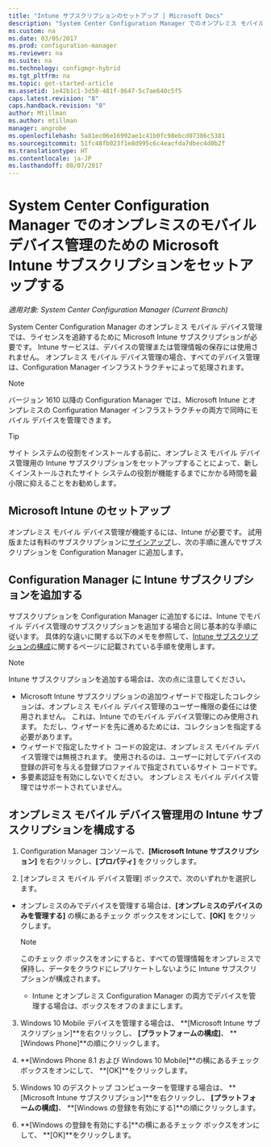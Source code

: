 ```yaml
---
title: "Intune サブスクリプションのセットアップ | Microsoft Docs"
description: "System Center Configuration Manager でのオンプレミス モバイル デバイス管理のためのライセンスを追跡するように、Intune サブスクリプションをセットアップします。"
ms.custom: na
ms.date: 03/05/2017
ms.prod: configuration-manager
ms.reviewer: na
ms.suite: na
ms.technology: configmgr-hybrid
ms.tgt_pltfrm: na
ms.topic: get-started-article
ms.assetid: 1e42b1c1-3d58-481f-8647-5c7ae640c5f5
caps.latest.revision: "8"
caps.handback.revision: "0"
author: Mtillman
ms.author: mtillman
manager: angrobe
ms.openlocfilehash: 5a81ec06e16992ae1c41b0fc98ebcd07386c5381
ms.sourcegitcommit: 51fc48fb023f1e8d995c6c4eacfda7dbec4d0b2f
ms.translationtype: HT
ms.contentlocale: ja-JP
ms.lasthandoff: 08/07/2017
---
```

# <a name="set-up-a-microsoft-intune-subscription-for-on-premises-mobile-device-management-in-system-center-configuration-manager"></a>System Center Configuration Manager でのオンプレミスのモバイル デバイス管理のための Microsoft Intune サブスクリプションをセットアップする

*適用対象: System Center Configuration Manager (Current Branch)*

System Center Configuration Manager のオンプレミス モバイル デバイス管理では、ライセンスを追跡するために Microsoft Intune サブスクリプションが必要です。 Intune サービスは、デバイスの管理または管理情報の保存には使用されません。 オンプレミス モバイル デバイス管理の場合、すべてのデバイス管理は、Configuration Manager インフラストラクチャによって処理されます。  

> [!NOTE]  
> バージョン 1610 以降の Configuration Manager では、Microsoft Intune とオンプレミスの Configuration Manager インフラストラクチャの両方で同時にモバイル デバイスを管理できます。   

> [!TIP]  
>  サイト システムの役割をインストールする前に、オンプレミス モバイル デバイス管理用の Intune サブスクリプションをセットアップすることによって、新しくインストールされたサイト システムの役割が機能するまでにかかる時間を最小限に抑えることをお勧めします。  

##  <a name="sign-up-for-microsoft-intune"></a>Microsoft Intune のセットアップ  
 オンプレミス モバイル デバイス管理が機能するには、Intune が必要です。 試用版または有料のサブスクリプションに[サインアップ](http://www.microsoft.com/en-us/server-cloud/products/microsoft-intune/)し、次の手順に進んでサブスクリプションを Configuration Manager に追加します。  

##  <a name="add-the-intune-subscription-to-configuration-manager"></a>Configuration Manager に Intune サブスクリプションを追加する  
 サブスクリプションを Configuration Manager に追加するには、Intune でモバイル デバイス管理のサブスクリプションを追加する場合と同じ基本的な手順に従います。 具体的な違いに関する以下のメモを参照して、[Intune サブスクリプションの構成](../deploy-use/configure-intune-subscription.md)に関するページに記載されている手順を使用します。  

> [!NOTE]  
>  Intune サブスクリプションを追加する場合は、次の点に注意してください。  
>   
>  -   Microsoft Intune サブスクリプションの追加ウィザードで指定したコレクションは、オンプレミス モバイル デバイス管理のユーザー権限の委任には使用されません。 これは、Intune でのモバイル デバイス管理にのみ使用されます。 ただし、ウィザードを先に進めるためには、コレクションを指定する必要があります。  
> -   ウィザードで指定したサイト コードの設定は、オンプレミス モバイル デバイス管理では無視されます。 使用されるのは、ユーザーに対してデバイスの登録の許可を与える登録プロファイルで指定されているサイト コードです。  
> -   多要素認証を有効にしないでください。 オンプレミス モバイル デバイス管理ではサポートされていません。  

##  <a name="configure-the-intune-subscription-for-on-premises-mobile-device-management"></a>オンプレミス モバイル デバイス管理用の Intune サブスクリプションを構成する  

1.  Configuration Manager コンソールで、**[Microsoft Intune サブスクリプション]** を右クリックし、**[プロパティ]** をクリックします。  

2.  [オンプレミス モバイル デバイス管理] ボックスで、次のいずれかを選択します。

  - オンプレミスのみでデバイスを管理する場合は、**[オンプレミスのデバイスのみを管理する]** の横にあるチェック ボックスをオンにして、**[OK]** をクリックします。  

      > [!NOTE]  
      >  このチェック ボックスをオンにすると、すべての管理情報をオンプレミスで保持し、データをクラウドにレプリケートしないように Intune サブスクリプションが構成されます。  

    - Intune とオンプレミス Configuration Manager の両方でデバイスを管理する場合は、ボックスをオフのままにします。

3.  Windows 10 Mobile デバイスを管理する場合は、 **[Microsoft Intune サブスクリプション]**を右クリックし、 **[プラットフォームの構成]**、  **[Windows Phone]**の順にクリックします。  

4.  **[Windows Phone 8.1 および Windows 10 Mobile]**の横にあるチェック ボックスをオンにして、 **[OK]**をクリックします。  

5.  Windows 10 のデスクトップ コンピューターを管理する場合は、 **[Microsoft Intune サブスクリプション]**を右クリックし、 **[プラットフォームの構成]**、 **[Windows の登録を有効にする]**の順にクリックします。  

6.  **[Windows の登録を有効にする]**の横にあるチェック ボックスをオンにして、 **[OK]**をクリックします。  
